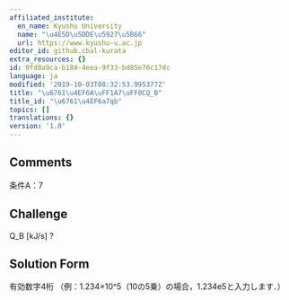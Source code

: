 ```yaml
---
affiliated_institute:
  en_name: Kyushu University
  name: "\u4E5D\u5DDE\u5927\u5B66"
  url: https://www.kyushu-u.ac.jp
editor_id: github.cbal-kurata
extra_resources: {}
id: 0fd8a9ca-b184-4eea-9f33-bd85e76c17dc
language: ja
modified: '2019-10-03T08:32:53.995377Z'
title: "\u6761\u4EF6A\uFF1A7\uFF0CQ_B"
title_id: "\u6761\u4EF6a7qb"
topics: []
translations: {}
version: '1.0'
---
```


## Comments
条件A：7

## Challenge
Q_B [kJ/s] ?

## Solution Form
有効数字4桁
（例：1.234×10^5（10の5乗）の場合，1.234e5と入力します．）




